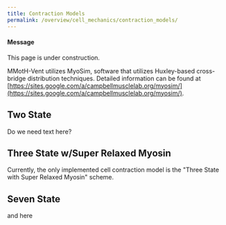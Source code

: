 ```yaml
---
title: Contraction Models
permalink: /overview/cell_mechanics/contraction_models/
---
```


<div class="notice--info">
  <h4>Message</h4>
  <p>This page is under  construction.</p>
</div>

MMotH-Vent utilizes MyoSim, software that utilizes Huxley-based cross-bridge distribution techniques. Detailed information can be found at [https://sites.google.com/a/campbellmusclelab.org/myosim/](https://sites.google.com/a/campbellmusclelab.org/myosim/). 

## Two State
Do we need text here?

## Three State w/Super Relaxed Myosin
Currently, the only implemented cell contraction model is the "Three State with Super Relaxed Myosin" scheme.
## Seven State
and here
